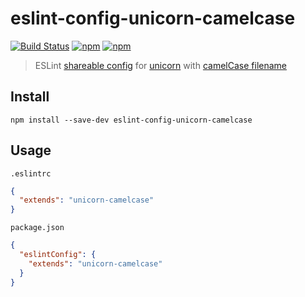 # eslint-config-unicorn-camelcase

[![Build Status](https://travis-ci.com/timche/eslint-config-unicorn-camelcase.svg?branch=master)](https://travis-ci.com/timche/eslint-config-unicorn-camelcase)
[![npm](https://img.shields.io/npm/v/eslint-config-unicorn-camelcase.svg)](https://www.npmjs.com/package/eslint-config-unicorn-camelcase)
[![npm](https://img.shields.io/npm/dm/eslint-config-unicorn-camelcase.svg)](https://www.npmjs.com/package/eslint-config-unicorn-camelcase)

> ESLint [shareable config](http://eslint.org/docs/developer-guide/shareable-configs.html) for [unicorn](https://github.com/sindresorhus/eslint-plugin-unicorn) with [camelCase filename](https://github.com/sindresorhus/eslint-plugin-unicorn/blob/master/docs/rules/filename-case.md#camelcase)

## Install

```
npm install --save-dev eslint-config-unicorn-camelcase
```

## Usage

`.eslintrc`

```json
{
  "extends": "unicorn-camelcase"
}
```

`package.json`

```json
{
  "eslintConfig": {
    "extends": "unicorn-camelcase"
  }
}
```
